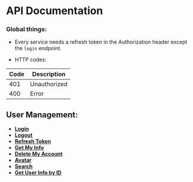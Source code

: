 # API Documentation

### Global things:

* Every service needs a refresh token in the Authorization header except the `login` endpoint.

* HTTP codes:

| Code | Description  |
|------|--------------|
| 401  | Unauthorized |
| 400  | Error        |

## User Management:

* **[Login](url)**
* **[Logout](url)**
* **[Refresh Token](url)**
* **[Get My Info](url)**
* **[Delete My Account](url)**
* **[Avatar](url)**
* **[Search](url)**
* **[Get User Info by ID](url)**
